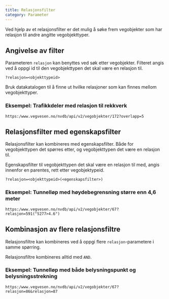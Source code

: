 ```yaml
---
title: Relasjonsfilter
category: Parameter
---
```


Ved hjelp av et relasjonsfilter er det mulig å søke frem vegobjekter som har relasjon til andre angitte vegobjekttyper.

## Angivelse av filter

Parameteren `relasjon` kan benyttes ved søk etter vegobjekter. Filteret angis ved å oppgi id til den vegobjekttypen det skal være en relasjon til.

```
?relasjon=<objekttypeid>
```


Bruk datakatalogen til å finne ut hvilke relasjoner som kan finnes mellom vegobjekttyper.

### Eksempel: Trafikkdeler med relasjon til rekkverk

```
https:/www.vegvesen.no/nvdb/api/v2/vegobjekter/172?overlapp=5
```


## Relasjonsfilter med egenskapsfilter

Relasjonsfilter kan kombineres med egenskapsfilter. Både for vegobjekttypen det spørres etter, og vegobjekttypen det være en relasjon til.

Egenskapsfilter til vegobjekttypen det skal være en relasjon til med, angis innenfor en parentes, rett etter vegobjektypeid.

```
?relasjon=<objekttypeid>(<egenskapsfilter>)
```


### Eksempel: Tunnelløp med høydebegrensning større enn 4,6 meter

```
https:/www.vegvesen.no/nvdb/api/v2/vegobjekter/67?relasjon=591("5277>4.6")
```


## Kombinasjon av flere relasjonsfiltre

Relasjonsfiltre kan kombineres ved å oppgi flere `relasjon`-parametere i samme spørring.

Relasjonsfiltre kombineres alltid med `AND`.

### Eksempel: Tunnelløp med både belysningspunkt og belysningsstrekning

```
https:/www.vegvesen.no/nvdb/api/v2/vegobjekter/67?relasjon=86&relasjon=87
```
